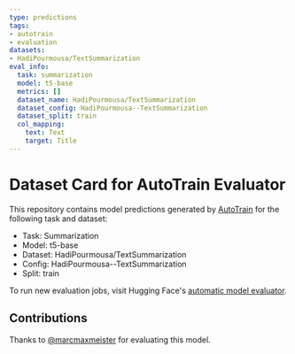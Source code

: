 ```yaml
---
type: predictions
tags:
- autotrain
- evaluation
datasets:
- HadiPourmousa/TextSummarization
eval_info:
  task: summarization
  model: t5-base
  metrics: []
  dataset_name: HadiPourmousa/TextSummarization
  dataset_config: HadiPourmousa--TextSummarization
  dataset_split: train
  col_mapping:
    text: Text
    target: Title
---
```

# Dataset Card for AutoTrain Evaluator

This repository contains model predictions generated by [AutoTrain](https://huggingface.co/autotrain) for the following task and dataset:

* Task: Summarization
* Model: t5-base
* Dataset: HadiPourmousa/TextSummarization
* Config: HadiPourmousa--TextSummarization
* Split: train

To run new evaluation jobs, visit Hugging Face's [automatic model evaluator](https://huggingface.co/spaces/autoevaluate/model-evaluator).

## Contributions

Thanks to [@marcmaxmeister](https://huggingface.co/marcmaxmeister) for evaluating this model.